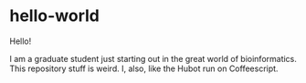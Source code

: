 # hello-world

Hello!

I am a graduate student just starting out in the great world of bioinformatics. This repository stuff is weird. I, also, like the Hubot run on Coffeescript.
